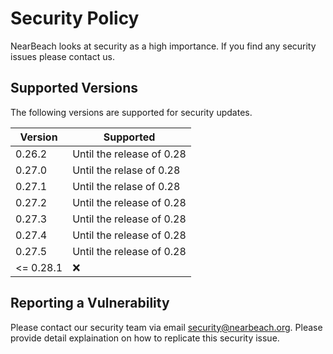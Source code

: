# Security Policy

NearBeach looks at security as a high importance. If you find any security issues please contact us.

## Supported Versions

The following versions are supported for security updates.

| Version | Supported          |
| ------- | ------------------ |
| 0.26.2  | Until the release of 0.28 |
| 0.27.0  | Until the relase of 0.28  |
| 0.27.1  | Until the relase of 0.28  |
| 0.27.2  | Until the release of 0.28 |
| 0.27.3  | Until the release of 0.28 |
| 0.27.4  | Until the release of 0.28 |
| 0.27.5  | Until the release of 0.28 |
| <= 0.28.1 | :x:                |

## Reporting a Vulnerability

Please contact our security team via email security@nearbeach.org. Please provide detail explaination on how to replicate this security issue.
